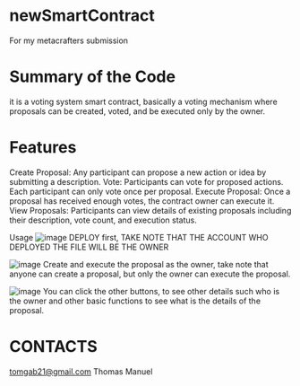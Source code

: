 # newSmartContract
For my metacrafters submission

# Summary of the Code
it is a voting system smart contract, basically a voting mechanism where proposals can be created, voted, and be executed only by the owner. 

# Features
Create Proposal: Any participant can propose a new action or idea by submitting a description.
Vote: Participants can vote for proposed actions. Each participant can only vote once per proposal.
Execute Proposal: Once a proposal has received enough votes, the contract owner can execute it.
View Proposals: Participants can view details of existing proposals including their description, vote count, and execution status.

Usage
![image](https://github.com/user-attachments/assets/8ca6e83b-b4a6-438a-8c0b-043c0d7ef236)
DEPLOY first, 
TAKE NOTE THAT THE ACCOUNT WHO DEPLOYED THE FILE WILL BE THE OWNER

![image](https://github.com/user-attachments/assets/ecb6abda-ea4b-4d24-89e3-52191878af48)
Create and execute the proposal as the owner, take note that anyone can create a proposal, but only the owner can execute the proposal.

![image](https://github.com/user-attachments/assets/45471060-b725-48e4-9fbb-531d046638c2)
You can click the other buttons, to see other details such who is the owner and other basic functions to see what is the details of the proposal.


# CONTACTS
tomgab21@gmail.com
Thomas Manuel


